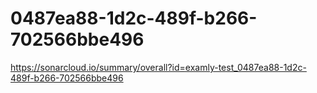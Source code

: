 # 0487ea88-1d2c-489f-b266-702566bbe496
https://sonarcloud.io/summary/overall?id=examly-test_0487ea88-1d2c-489f-b266-702566bbe496

